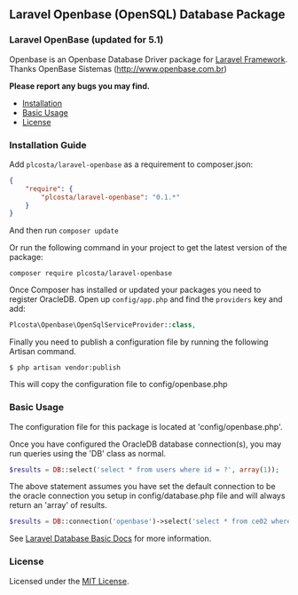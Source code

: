 ## Laravel Openbase (OpenSQL) Database Package

### Laravel OpenBase (updated for 5.1)

Openbase is an Openbase Database Driver package for [Laravel Framework](http://laravel.com/). Thanks OpenBase Sistemas (http://www.openbase.com.br)

**Please report any bugs you may find.**

- [Installation](#installation)
- [Basic Usage](#basic-usage)
- [License](#license)

### Installation Guide

Add `plcosta/laravel-openbase` as a requirement to composer.json:

```json
{
    "require": {
        "plcosta/laravel-openbase": "0.1.*"
    }
}
```
And then run `composer update`

Or run the following command in your project to get the latest version of the package:

```terminal
composer require plcosta/laravel-openbase
```
Once Composer has installed or updated your packages you need to register OracleDB. Open up `config/app.php` and find
the `providers` key and add:

```php
Plcosta\Openbase\OpenSqlServiceProvider::class,
```

Finally you need to publish a configuration file by running the following Artisan command.

```terminal
$ php artisan vendor:publish
```
This will copy the configuration file to config/openbase.php

### Basic Usage
The configuration file for this package is located at 'config/openbase.php'.

Once you have configured the OracleDB database connection(s), you may run queries using the 'DB' class as normal.

```php
$results = DB::select('select * from users where id = ?', array(1));
```

The above statement assumes you have set the default connection to be the oracle connection you setup in
config/database.php file and will always return an 'array' of results.

```php
$results = DB::connection('openbase')->select('select * from ce02 where id = ?', array(1));
```

See [Laravel Database Basic Docs](http://four.laravel.com/docs/database) for more information.

### License

Licensed under the [MIT License](http://cheeaun.mit-license.org/).
